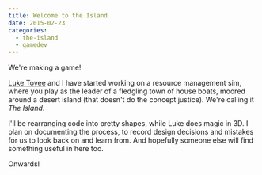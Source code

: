 ```yaml
---
title: Welcome to the Island
date: 2015-02-23
categories:
  - the-island
  - gamedev
---
```


We're making a game!

[Luke Tovee](https://www.luketovee.com/) and I have started working on a resource
management sim, where you play as the leader of a fledgling town of house boats,
moored around a desert island (that doesn't do the concept justice). We're
calling it _The Island_.

I'll be rearranging code into pretty shapes, while Luke does magic in 3D. I plan
on documenting the process, to record design decisions and mistakes for us to
look back on and learn from. And hopefully someone else will find something
useful in here too.

Onwards!
